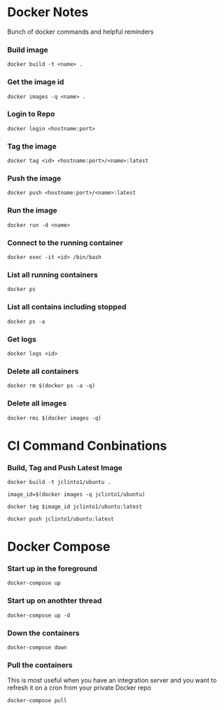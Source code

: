 # Docker Notes #

Bunch of docker commands and helpful reminders

### Build image ###

`docker build -t <name> .`

### Get the image id ###

`docker images -q <name> .`

### Login to Repo ###

`docker login <hostname:port>`

### Tag the image ###

`docker tag <id> <hostname:port>/<name>:latest`

### Push the image ###

`docker push <hostname:port>/<name>:latest`

### Run the image ###

`docker run -d <name>`

### Connect to the running container ###

`docker exec -it <id> /bin/bash`

### List all running containers ###

`docker ps`

### List all contains including stopped ###

`docker ps -a`

### Get logs  ###

`docker logs <id>`

### Delete all containers  ###

`docker rm $(docker ps -a -q)`

### Delete all images ###

`docker rmi $(docker images -q)`

# CI Command Conbinations 

### Build, Tag and Push Latest Image

`docker build -t jclinto1/ubuntu .`

`image_id=$(docker images -q jclinto1/ubuntu)`

`docker tag $image_id jclinto1/ubuntu:latest`

`docker push jclinto1/ubuntu:latest`

# Docker Compose #

### Start up in the foreground ###

`docker-compose up`

### Start up on anothter thread ###

`docker-compose up -d`

### Down the containers ###

`docker-compose down`

### Pull the containers ###

This is most useful when you have an integration server and you want to refresh it on a cron from your private Docker repo

`docker-compose pull`